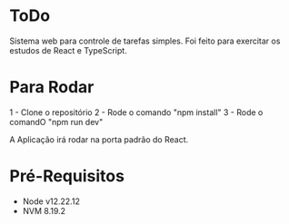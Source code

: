 # ToDo
Sistema web para controle de tarefas simples. Foi feito para exercitar os estudos de React e TypeScript. 

# Para Rodar
1 - Clone o repositório
2 - Rode o comando "npm install"
3 - Rode o comandO "npm run dev"

A Aplicação irá rodar na porta padrão do React.

# Pré-Requisitos 
- Node v12.22.12
- NVM 8.19.2
